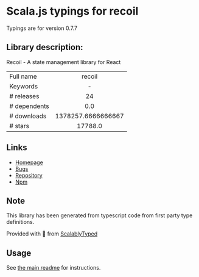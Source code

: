 
# Scala.js typings for recoil

Typings are for version 0.7.7

## Library description:
Recoil - A state management library for React

|                    |                 |
| ------------------ | :-------------: |
| Full name          | recoil |
| Keywords           | - |
| # releases         | 24 |
| # dependents       | 0.0 |
| # downloads        | 1378257.6666666667 |
| # stars            | 17788.0 |

## Links
- [Homepage](https://github.com/facebookexperimental/Recoil#readme)
- [Bugs](https://github.com/facebookexperimental/Recoil/issues)
- [Repository](https://github.com/facebookexperimental/Recoil)
- [Npm](https://www.npmjs.com/package/recoil)
    


## Note
This library has been generated from typescript code from first party type definitions.

Provided with :purple_heart: from [ScalablyTyped](https://github.com/oyvindberg/ScalablyTyped)

## Usage
See [the main readme](../../readme.md) for instructions.


